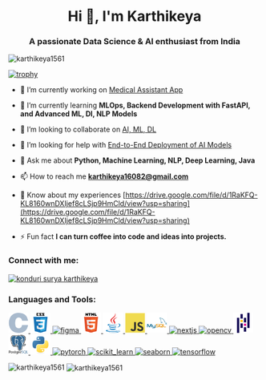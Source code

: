 <h1 align="center">Hi 👋, I'm Karthikeya</h1>
<h3 align="center">A passionate Data Science & AI enthusiast from India</h3>

<p align="left"> <img src="https://komarev.com/ghpvc/?username=karthikeya1561&label=Profile%20views&color=0e75b6&style=flat" alt="karthikeya1561" /> </p>

[![trophy](https://github-profile-trophy.vercel.app/?username=karthikeya1561&theme=onedark)](https://github.com/ryo-ma/github-profile-trophy)


- 🔭 I’m currently working on [Medical Assistant App](https://github.com/karthikeya1561/Medical_Assistant_App)

- 🌱 I’m currently learning **MLOps, Backend Development with FastAPI, and Advanced ML, Dl, NLP Models**

- 👯 I’m looking to collaborate on [AI, ML, DL](https://github.com/karthikeya1561)

- 🤝 I’m looking for help with [End-to-End Deployment of AI Models](https://www.linkedin.com/in/konduri-surya-karthikeya-756356370/)

- 💬 Ask me about **Python, Machine Learning, NLP, Deep Learning, Java**

- 📫 How to reach me **karthikeya16082@gmail.com**

- 📄 Know about my experiences [https://drive.google.com/file/d/1RaKFQ-KL8160wnDXIjef8cLSjp9HmCld/view?usp=sharing](https://drive.google.com/file/d/1RaKFQ-KL8160wnDXIjef8cLSjp9HmCld/view?usp=sharing)

- ⚡ Fun fact **I can turn coffee into code and ideas into projects.**

<h3 align="left">Connect with me:</h3>
<p align="left">
<a href="https://linkedin.com/in/konduri surya karthikeya" target="blank"><img align="center" src="https://raw.githubusercontent.com/rahuldkjain/github-profile-readme-generator/master/src/images/icons/Social/linked-in-alt.svg" alt="konduri surya karthikeya" height="30" width="40" /></a>
</p>

<h3 align="left">Languages and Tools:</h3>
<p align="left"> <a href="https://www.cprogramming.com/" target="_blank" rel="noreferrer"> <img src="https://raw.githubusercontent.com/devicons/devicon/master/icons/c/c-original.svg" alt="c" width="40" height="40"/> </a> <a href="https://www.w3schools.com/css/" target="_blank" rel="noreferrer"> <img src="https://raw.githubusercontent.com/devicons/devicon/master/icons/css3/css3-original-wordmark.svg" alt="css3" width="40" height="40"/> </a> <a href="https://www.figma.com/" target="_blank" rel="noreferrer"> <img src="https://www.vectorlogo.zone/logos/figma/figma-icon.svg" alt="figma" width="40" height="40"/> </a> <a href="https://www.w3.org/html/" target="_blank" rel="noreferrer"> <img src="https://raw.githubusercontent.com/devicons/devicon/master/icons/html5/html5-original-wordmark.svg" alt="html5" width="40" height="40"/> </a> <a href="https://www.java.com" target="_blank" rel="noreferrer"> <img src="https://raw.githubusercontent.com/devicons/devicon/master/icons/java/java-original.svg" alt="java" width="40" height="40"/> </a> <a href="https://developer.mozilla.org/en-US/docs/Web/JavaScript" target="_blank" rel="noreferrer"> <img src="https://raw.githubusercontent.com/devicons/devicon/master/icons/javascript/javascript-original.svg" alt="javascript" width="40" height="40"/> </a> <a href="https://www.mysql.com/" target="_blank" rel="noreferrer"> <img src="https://raw.githubusercontent.com/devicons/devicon/master/icons/mysql/mysql-original-wordmark.svg" alt="mysql" width="40" height="40"/> </a> <a href="https://nextjs.org/" target="_blank" rel="noreferrer"> <img src="https://cdn.worldvectorlogo.com/logos/nextjs-2.svg" alt="nextjs" width="40" height="40"/> </a> <a href="https://opencv.org/" target="_blank" rel="noreferrer"> <img src="https://www.vectorlogo.zone/logos/opencv/opencv-icon.svg" alt="opencv" width="40" height="40"/> </a> <a href="https://pandas.pydata.org/" target="_blank" rel="noreferrer"> <img src="https://raw.githubusercontent.com/devicons/devicon/2ae2a900d2f041da66e950e4d48052658d850630/icons/pandas/pandas-original.svg" alt="pandas" width="40" height="40"/> </a> <a href="https://www.postgresql.org" target="_blank" rel="noreferrer"> <img src="https://raw.githubusercontent.com/devicons/devicon/master/icons/postgresql/postgresql-original-wordmark.svg" alt="postgresql" width="40" height="40"/> </a> <a href="https://www.python.org" target="_blank" rel="noreferrer"> <img src="https://raw.githubusercontent.com/devicons/devicon/master/icons/python/python-original.svg" alt="python" width="40" height="40"/> </a> <a href="https://pytorch.org/" target="_blank" rel="noreferrer"> <img src="https://www.vectorlogo.zone/logos/pytorch/pytorch-icon.svg" alt="pytorch" width="40" height="40"/> </a> <a href="https://scikit-learn.org/" target="_blank" rel="noreferrer"> <img src="https://upload.wikimedia.org/wikipedia/commons/0/05/Scikit_learn_logo_small.svg" alt="scikit_learn" width="40" height="40"/> </a> <a href="https://seaborn.pydata.org/" target="_blank" rel="noreferrer"> <img src="https://seaborn.pydata.org/_images/logo-mark-lightbg.svg" alt="seaborn" width="40" height="40"/> </a> <a href="https://www.tensorflow.org" target="_blank" rel="noreferrer"> <img src="https://www.vectorlogo.zone/logos/tensorflow/tensorflow-icon.svg" alt="tensorflow" width="40" height="40"/> </a> </p>

<p><img align="left" src="https://github-readme-stats.vercel.app/api/top-langs?username=karthikeya1561&show_icons=true&locale=en&layout=compact" alt="karthikeya1561" /></p>

<p>&nbsp;<img align="center" src="https://github-readme-stats.vercel.app/api?username=karthikeya1561&show_icons=true&locale=en" alt="karthikeya1561" /></p>
